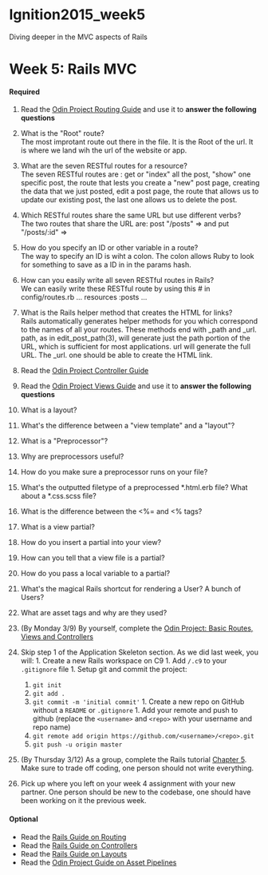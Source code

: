 # Ignition2015_week5
Diving deeper in the MVC aspects of Rails

# Week 5: Rails MVC

#### Required 
1. Read the [Odin Project Routing Guide](http://www.theodinproject.com/ruby-on-rails/routing) and use it to <strong>answer the following questions</strong>
  1. What is the "Root" route?  
    The most improtant route out there in the file. It is the Root of the url. It is where we land wih the url of the website or app. 

  2. What are the seven RESTful routes for a resource?  
    The seven RESTful routes are : get or "index" all the post, "show" one specific post, the route that lests you create a "new" post page, creating the data that we just posted, edit a post page, the route that allows us to update our existing post, the last one allows us to delete the post.

  3. Which RESTful routes share the same URL but use different verbs?  
    The two routes that share the URL are: post "/posts" => and put "/posts/:id" =>
    
  4. How do you specify an ID or other variable in a route?  
    The way to specify an ID is wiht a colon. The colon allows Ruby to look for something to save as a ID in in the params hash. 
  5. How can you easily write all seven RESTful routes in Rails?  
    We can easily write these RESTful route by using this # in config/routes.rb
  ...
  resources :posts
  ...

  6. What is the Rails helper method that creates the HTML for links?  
    Rails automatically generates helper methods for you which correspond to the names of all your routes. These methods end with _path and _url. path, as in edit_post_path(3), will generate just the path portion of the URL, which is sufficient for most applications. url will generate the full URL. The _url. one should be able to create the HTML link. 

1. Read the [Odin Project Controller Guide](http://www.theodinproject.com/ruby-on-rails/controllers)
1. Read the [Odin Project Views Guide](http://www.theodinproject.com/ruby-on-rails/views) and use it to <strong>answer the following questions</strong>
  1. What is a layout?
  1. What's the difference between a "view template" and a "layout"?
  1. What is a "Preprocessor"?
  1. Why are preprocessors useful?
  1. How do you make sure a preprocessor runs on your file?
  1. What's the outputted filetype of a preprocessed *.html.erb file? What about a *.css.scss file?
  1. What is the difference between the <%= and <% tags?
  1. What is a view partial?
  1. How do you insert a partial into your view?
  1. How can you tell that a view file is a partial?
  1. How do you pass a local variable to a partial?
  1. What's the magical Rails shortcut for rendering a User? A bunch of Users?
  1. What are asset tags and why are they used?
1. (By Monday 3/9) By yourself, complete the [Odin Project: Basic Routes, Views and Controllers](http://www.theodinproject.com/ruby-on-rails/basic-routes-views-and-controllers)
  1. Skip step 1 of the Application Skeleton section.  As we did last week, you will:
    1. Create a new Rails workspace on C9
    1. Add `/.c9` to your `.gitignore` file
    1. Setup git and commit the project:
      1. `git init`
      2. `git add .`
      3. `git commit -m 'initial commit'`
    1. Create a new repo on GitHub without a `README` or `.gitignore`
    1. Add your remote and push to github (replace the `<username>` and `<repo>` with your username and repo name)
      1. `git remote add origin https://github.com/<username>/<repo>.git`
      2. `git push -u origin master`
1. (By Thursday 3/12) As a group, complete the Rails tutorial [Chapter 5](https://www.railstutorial.org/book/filling_in_the_layout#top). Make sure to trade off coding, one person should not write everything.  
  1. Pick up where you left on your week 4 assignment with your new partner.  One person should be new to the codebase, one should have been working on it the previous week.

#### Optional
- Read the [Rails Guide on Routing](http://guides.rubyonrails.org/routing.html)
- Read the [Rails Guide on Controllers](http://guides.rubyonrails.org/action_controller_overview.html)
- Read the [Rails Guide on Layouts](http://guides.rubyonrails.org/layouts_and_rendering.html)
- Read the [Odin Project Guide on Asset Pipelines](http://www.theodinproject.com/ruby-on-rails/the-asset-pipeline)
